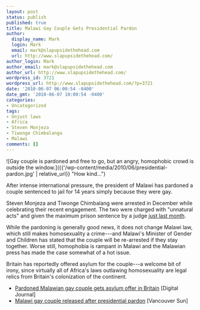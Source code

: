 ```yaml
---
layout: post
status: publish
published: true
title: Malawi Gay Couple Gets Presidential Pardon
author:
  display_name: Mark
  login: Mark
  email: mark@slapupsidethehead.com
  url: http://www.slapupsidethehead.com/
author_login: Mark
author_email: mark@slapupsidethehead.com
author_url: http://www.slapupsidethehead.com/
wordpress_id: 3721
wordpress_url: http://www.slapupsidethehead.com/?p=3721
date: '2010-06-07 06:00:54 -0400'
date_gmt: '2010-06-07 10:00:54 -0400'
categories:
- Uncategorized
tags:
- Unjust laws
- Africa
- Steven Monjeza
- Tiwonge Chimbalanga
- Malawi
comments: []
---
```

![Gay couple is pardoned and free to go, but an angry, homophobic crowd is outside the window.]({{'/wp-content/media/2010/06/presidential-pardon.jpg' | relative_url}} "How kind...")

After intense international pressure, the president of Malawi has pardoned a couple sentenced to jail for 14 years simply because they were gay.

Steven Monjeza and Tiwonge Chimbalang were arrested in December while celebrating their recent engagement. The two were charged with "unnatural acts" and given the maximum prison sentence by a judge [just last month](http://www.slapupsidethehead.com/2010/05/gay-malawians-sentenced-for-unnatural-acts/ "Playing fast and loose with the word ").

While the pardoning is generally good news, it does not change Malawi law, which still makes homosexuality a crime---and Malawi's Minister of Gender and Children has stated that the couple will be re-arrested if they stay together. Worse still, homophobia is rampant in Malawi and the Malawian press has made the case somewhat of a hot issue.

Britain has reportedly offered asylum for the couple---a welcome bit of irony, since virtually all of Africa's laws outlawing homosexuality are legal relics from Britain's colonization of the continent.

- [Pardoned Malawian gay couple gets asylum offer in Britain](http://www.digitaljournal.com/article/292823) [Digital Journal]
- [Malawi gay couple released after presidential pardon](http://www.vancouversun.com/news/Malawi+couple+released+after+presidential+pardon/3090465/story.html) [Vancouver Sun]
